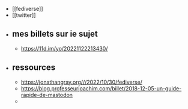 - [[fediverse]]
- [[twitter]]
- ## mes billets sur ie sujet
	- https://11d.im/yo/20221122213430/
- ## ressources
	- https://jonathangray.org///2022/10/30/fediverse/
	- https://blog.professeurjoachim.com/billet/2018-12-05-un-guide-rapide-de-mastodon
	-